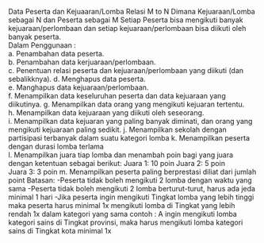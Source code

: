 

Data Peserta dan Kejuaaran/Lomba 
Relasi M to N 
Dimana Kejuaraan/Lomba sebagai N dan Peserta sebagai M 
Setiap Peserta bisa mengikuti banyak kejuaraan/perlombaan dan setiap kejuaraan/perlombaan bisa  diikuti oleh banyak peserta.  
Dalam Penggunaan :  
a. Penambahan data peserta.  
b. Penambahan data kerjuaraan/perlombaan.  
c. Penentuan relasi peserta dan kejuaraan/perlombaan yang diikuti (dan sebalikknya).  d. Menghapus data peserta.  
e. Manghapus data kejuaraan/perlombaan.  
f. Menampilkan data keseluruhan peserta dan data kejuaraan yang diikutinya.  g. Menampilkan data orang yang mengikuti kejuaran tertentu.  
h. Menampilkan data kejuaraan yang diikuti oleh seseorang.  
i. Menampilkan data kejuaran yang paling banyak diminati, dan orang yang mengikuti  kejuaraan paling sedikit. 
j. Menampilkan sekolah dengan partisipasi terbanyak dalam suatu kategori lomba 
k. Menampilkan peserta dengan durasi lomba terlama  
l. Menampilkan juara tiap lomba dan menambah poin bagi yang juara dengan ketentuan  sebagai berikut: 
Juara 1: 10 poin 
Juara 2: 5 poin  
Juara 3: 3 poin 
m. Menampilkan peserta paling berprestasi diliat dari jumlah point 
Batasan: 
-Peserta tidak boleh mengikuti 2 lomba dengan waktu yang sama 
-Peserta tidak boleh mengikuti 2 lomba berturut-turut, harus ada jeda minimal 1 hari -Jika peserta ingin mengikuti Tingkat lomba yang lebih tinggi maka peserta harus minimal 1x mengikuti lomba di Tingkat yang lebih rendah 1x dalam kategori yang sama 
contoh : A ingin mengikuti lomba kategori sains di Tingkat provinsi, maka harus mengikuti  lomba kategori sains di Tingkat kota minimal 1x
